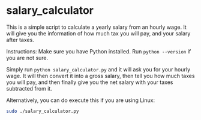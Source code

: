 # salary_calculator
This is a simple script to calculate a yearly salary from an hourly wage. It will give you the information of how much tax you will pay, and your salary after taxes.

Instructions:
Make sure you have Python installed. Run `python --version` if you are not sure.

Simply run `python salary_calculator.py` and it will ask you for your hourly wage. It will then convert it into a gross salary, then tell you how much taxes you will pay, and then finally give you the net salary with your taxes subtracted from it.

Alternatively, you can do execute this if you are using Linux:
```sh
sudo ./salary_calculator.py
```
